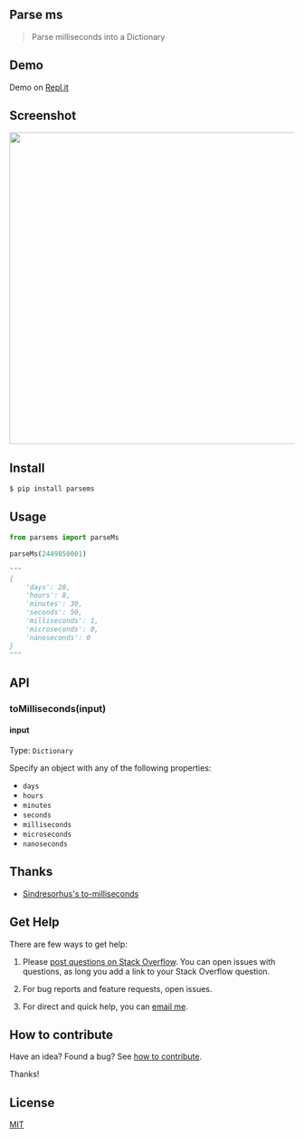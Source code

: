 ## Parse ms

> Parse milliseconds into a Dictionary

## Demo

Demo on [Repl.it](https://repl.it/@yoginth/parsems)

## Screenshot

<img src="https://gitlab.com/yoginth/parsems/raw/master/Screenshot.png" width="550">

## Install

```
$ pip install parsems
```

## Usage

```python
from parsems import parseMs

parseMs(2449850001)

"""
{
	'days': 28,
	'hours': 8,
	'minutes': 30,
	'seconds': 50,
	'milliseconds': 1,
	'microseconds': 0,
	'nanoseconds': 0
}
"""
```

## API

### toMilliseconds(input)

#### input

Type: `Dictionary`

Specify an object with any of the following properties:

- `days`
- `hours`
- `minutes`
- `seconds`
- `milliseconds`
- `microseconds`
- `nanoseconds`

## Thanks

- [Sindresorhus's to-milliseconds](https://github.com/sindresorhus/to-milliseconds)

## Get Help

There are few ways to get help:

 1. Please [post questions on Stack Overflow](https://stackoverflow.com/questions/ask). You can open issues with questions, as long you add a link to your Stack Overflow question.

 2. For bug reports and feature requests, open issues.

 3. For direct and quick help, you can [email me](mailto://yoginth@zoho.com).

## How to contribute
Have an idea? Found a bug? See [how to contribute][contributing].

Thanks!

## License

[MIT][license]

[LICENSE]: https://yoginth.mit-license.org/
[contributing]: /CONTRIBUTING.md
